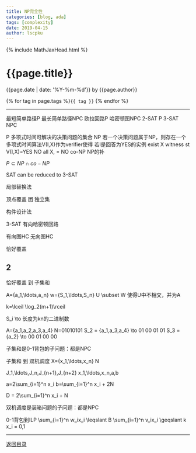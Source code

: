 ```yaml
---
title: NP完全性
categories: [blog, ada]
tags: [complexity]
date: 2019-04-15
author: lscpku
---
```


{% include MathJaxHead.html %}

# {{page.title}}

{{page.date | date: '%Y-%m-%d'}} by {{page.author}}

{% for tag in page.tags %}`{{ tag }}` {% endfor %}

---

最短简单路径P 最长简单路径NPC
欧拉回路P 哈密顿图NPC
2-SAT P 3-SAT NPC

P 多项式时间可解决的决策问题的集合
NP 若一个决策问题属于NP，则存在一个多项式时间算法V(I,X)作为verifier使得
若I是回答为YES的实例 exist X witness st V(I,X)=YES
NO all X, = NO
co-NP NP的补

$P \subset NP \cap co-NP$

SAT can be reduced to 3-SAT

局部替换法

顶点覆盖
团
独立集

构件设计法

3-SAT 有向哈密顿回路

有向图HC 无向图HC

恰好覆盖

## 2

恰好覆盖 到 子集和

A={a_1,\ldots,a_n}
w={S_1,\ldots,S_n}
U \subset W
使得U中不相交，并为A

k=\lceil \log_2(m+1)\rceil

S_i \to 长度为kn的二进制数

A={a_1,a_2,a_3,a_4} N=01010101
S_2 = {a_1,a_3,a_4} \to 01 00 01 01
S_3 = {a_2} \to 00 01 00 00

子集和是0-1背包的子问题：都是NPC

子集和 到 双机调度
X={x_1,\ldots,x_n} N

J_1,\ldots,J_n,J_{n+1},J_{n+2}
x_1,\ldots,x_n,a,b

a=2\sum_{i=1}^n x_i
b=\sum_{i=1}^n x_i + 2N

D = 2\sum_{i=1}^n x_i + N

双机调度是装箱问题的子问题：都是NPC

0-1背包到ILP
\sum_{i=1}^n w_ix_i \leqslant B
\sum_{i=1}^n v_ix_i \geqslant k
x_i = 0,1


---

[返回目录](/table_of_posts.html)